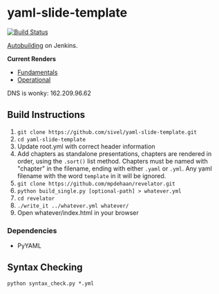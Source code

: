 # yaml-slide-template

[![Build Status](https://travis-ci.org/sivel/yaml-slide-template.png)](https://travis-ci.org/sivel/yaml-slide-template)

[Autobuilding](http://jenkins.onitato.com:8080/job/Slides/buildTimeTrend) on Jenkins.

**Current Renders**
 * [Fundamentals](http://jenkins.onitato.com:8080/job/Slides/ws/output/fundamentals/index.html#/)
 * [Operational](http://jenkins.onitato.com:8080/job/Slides/ws/output/operational/index.html#/)

DNS is wonky: 162.209.96.62

## Build Instructions

1. `git clone https://github.com/sivel/yaml-slide-template.git`
1. `cd yaml-slide-template`
1. Update root.yml with correct header information
1. Add chapters as standalone presentations, chapters are rendered in order, using the `.sort()` list method. Chapters must be named with "chapter" in the filename, ending with either `.yaml` or `.yml`.  Any yaml filename with the word `template` in it will be ignored.
1. `git clone https://github.com/mpdehaan/revelator.git`
1. `python build_single.py [optional-path] > whatever.yml`
1. `cd revelator`
1. `./write_it ../whatever.yml whatever/`
1. Open whatever/index.html in your browser


### Dependencies

* PyYAML

## Syntax Checking

```
python syntax_check.py *.yml
```
